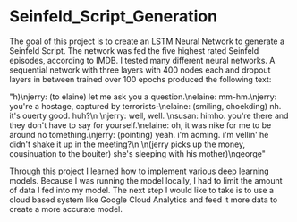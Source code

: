 # Seinfeld_Script_Generation

The goal of this project is to create an LSTM Neural Network to generate a Seinfeld Script. The network was fed the five highest rated Seinfeld episodes, according to IMDB. I tested many different neural networks. A sequential network with three layers with 400 nodes each and dropout layers in between trained over 100 epochs produced the following text:

"h)\njerry: (to elaine) let me ask you a question.\nelaine: mm-hm.\njerry: you're a hostage, captured by terrorists-\nelaine: (smiling, choekding) nh. it's ouerty good. huh?\n \njerry: well, well.  \nsusan: himho. you're there and they don't have to say for yourself.\nelaine: oh, it was nike for me to be around no tomething.\njerry: (pointing) yeah. i'm aoming. i'm vellin' he didn't shake it up in the meeting?\n \n(jerry picks up the money, cousinuation to the bouiter) she's sleeping with his mother)\ngeorge"

Through this project I learned how to implement various deep learning models. Because I was running the model locally, I had to limit the amount of data I fed into my model. The next step I would like to take is to use a cloud based system like Google Cloud Analytics and feed it more data to create a more accurate model.
